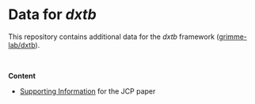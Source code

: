 # Data for *dxtb*

This repository contains additional data for the *dxtb* framework ([grimme-lab/dxtb](https://github.com/grimme-lab/dxtb)).

<br>

**Content**

- [Supporting Information](supporting-information) for the JCP paper
